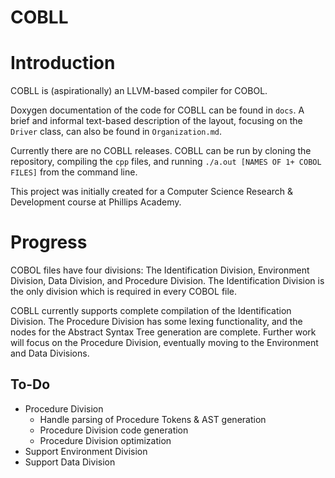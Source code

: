 # COBLL
# Introduction
COBLL is (aspirationally) an LLVM-based compiler for COBOL. 

Doxygen documentation of the code for COBLL can be found in `docs`. A brief and informal text-based description of the layout, focusing on the `Driver` class, can also be found in `Organization.md`. 

Currently there are no COBLL releases. COBLL can be run by cloning the repository, compiling the `cpp` files, and running `./a.out [NAMES OF 1+ COBOL FILES]` from the command line.


This project was initially created for a Computer Science Research & Development course at Phillips Academy. 

# Progress 
COBOL files have four divisions: The Identification Division, Environment Division, Data Division, and Procedure Division. The Identification Division is the only division which is required in every COBOL file.

COBLL currently supports complete compilation of the Identification Division. The Procedure Division has some lexing functionality, and the nodes for the Abstract Syntax Tree generation are complete. Further work will focus on the Procedure Division, eventually moving to the Environment and Data Divisions.

## To-Do
- Procedure Division
	- Handle parsing of Procedure Tokens & AST generation
	- Procedure Division code generation
	- Procedure Division optimization 
- Support Environment Division
- Support Data Division